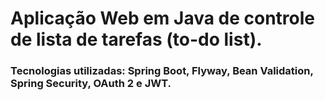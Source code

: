 # Aplicação Web em Java de controle de lista de tarefas (to-do list).

### Tecnologias utilizadas: Spring Boot, Flyway, Bean Validation, Spring Security, OAuth 2 e JWT.
